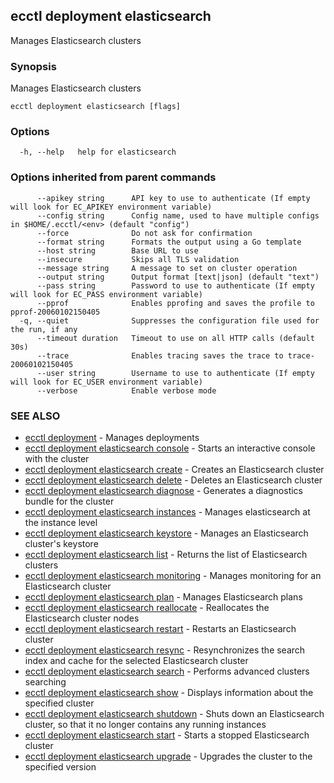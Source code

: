 ## ecctl deployment elasticsearch

Manages Elasticsearch clusters

### Synopsis

Manages Elasticsearch clusters

```
ecctl deployment elasticsearch [flags]
```

### Options

```
  -h, --help   help for elasticsearch
```

### Options inherited from parent commands

```
      --apikey string      API key to use to authenticate (If empty will look for EC_APIKEY environment variable)
      --config string      Config name, used to have multiple configs in $HOME/.ecctl/<env> (default "config")
      --force              Do not ask for confirmation
      --format string      Formats the output using a Go template
      --host string        Base URL to use
      --insecure           Skips all TLS validation
      --message string     A message to set on cluster operation
      --output string      Output format [text|json] (default "text")
      --pass string        Password to use to authenticate (If empty will look for EC_PASS environment variable)
      --pprof              Enables pprofing and saves the profile to pprof-20060102150405
  -q, --quiet              Suppresses the configuration file used for the run, if any
      --timeout duration   Timeout to use on all HTTP calls (default 30s)
      --trace              Enables tracing saves the trace to trace-20060102150405
      --user string        Username to use to authenticate (If empty will look for EC_USER environment variable)
      --verbose            Enable verbose mode
```

### SEE ALSO

* [ecctl deployment](ecctl_deployment.md)	 - Manages deployments
* [ecctl deployment elasticsearch console](ecctl_deployment_elasticsearch_console.md)	 - Starts an interactive console with the cluster
* [ecctl deployment elasticsearch create](ecctl_deployment_elasticsearch_create.md)	 - Creates an Elasticsearch cluster
* [ecctl deployment elasticsearch delete](ecctl_deployment_elasticsearch_delete.md)	 - Deletes an Elasticsearch cluster
* [ecctl deployment elasticsearch diagnose](ecctl_deployment_elasticsearch_diagnose.md)	 - Generates a diagnostics bundle for the cluster
* [ecctl deployment elasticsearch instances](ecctl_deployment_elasticsearch_instances.md)	 - Manages elasticsearch at the instance level
* [ecctl deployment elasticsearch keystore](ecctl_deployment_elasticsearch_keystore.md)	 - Manages an Elasticsearch cluster's keystore
* [ecctl deployment elasticsearch list](ecctl_deployment_elasticsearch_list.md)	 - Returns the list of Elasticsearch clusters
* [ecctl deployment elasticsearch monitoring](ecctl_deployment_elasticsearch_monitoring.md)	 - Manages monitoring for an Elasticsearch cluster
* [ecctl deployment elasticsearch plan](ecctl_deployment_elasticsearch_plan.md)	 - Manages Elasticsearch plans
* [ecctl deployment elasticsearch reallocate](ecctl_deployment_elasticsearch_reallocate.md)	 - Reallocates the Elasticsearch cluster nodes
* [ecctl deployment elasticsearch restart](ecctl_deployment_elasticsearch_restart.md)	 - Restarts an Elasticsearch cluster
* [ecctl deployment elasticsearch resync](ecctl_deployment_elasticsearch_resync.md)	 - Resynchronizes the search index and cache for the selected Elasticsearch cluster
* [ecctl deployment elasticsearch search](ecctl_deployment_elasticsearch_search.md)	 - Performs advanced clusters searching
* [ecctl deployment elasticsearch show](ecctl_deployment_elasticsearch_show.md)	 - Displays information about the specified cluster
* [ecctl deployment elasticsearch shutdown](ecctl_deployment_elasticsearch_shutdown.md)	 - Shuts down an Elasticsearch cluster, so that it no longer contains any running instances
* [ecctl deployment elasticsearch start](ecctl_deployment_elasticsearch_start.md)	 - Starts a stopped Elasticsearch cluster
* [ecctl deployment elasticsearch upgrade](ecctl_deployment_elasticsearch_upgrade.md)	 - Upgrades the cluster to the specified version

